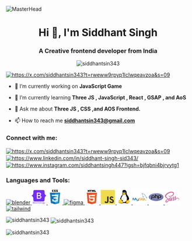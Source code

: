 ![MasterHead](https://user-images.githubusercontent.com/74038190/225813708-98b745f2-7d22-48cf-9150-083f1b00d6c9.gif)
<h1 align="center">Hi 👋, I'm Siddhant Singh</h1>
<h3 align="center">A Creative frontend developer from India</h3>
<p align="center"> <img src="https://komarev.com/ghpvc/?username=siddhantsin343&label=Profile%20views&color=0e75b6&style=flat" alt="siddhantsin343" /> </p>

<p align="left"> <a href="https://twitter.com/https://x.com/siddhantsin343?t=rweww9rpyp1lclwqeavzoa&s=09" target="blank"><img src="https://img.shields.io/twitter/follow/https://x.com/siddhantsin343?t=rweww9rpyp1lclwqeavzoa&s=09?logo=twitter&style=for-the-badge" alt="https://x.com/siddhantsin343?t=rweww9rpyp1lclwqeavzoa&s=09" /></a> </p>

- 🔭 I’m currently working on **JavaScript Game**

- 🌱 I’m currently learning **Three JS , JavaScript , React , GSAP , and AoS**

- 💬 Ask me about **Three JS , CSS ,and AOS Frontend.**

- 📫 How to reach me **siddhantsin343@gmail.com**

<h3 align="left">Connect with me:</h3>
<p align="left">
<a href="https://twitter.com/https://x.com/siddhantsin343?t=rweww9rpyp1lclwqeavzoa&s=09" target="blank"><img align="center" src="https://raw.githubusercontent.com/rahuldkjain/github-profile-readme-generator/master/src/images/icons/Social/twitter.svg" alt="https://x.com/siddhantsin343?t=rweww9rpyp1lclwqeavzoa&s=09" height="30" width="40" /></a>
<a href="https://linkedin.com/in/https://www.linkedin.com/in/siddhant-singh-sid343/" target="blank"><img align="center" src="https://raw.githubusercontent.com/rahuldkjain/github-profile-readme-generator/master/src/images/icons/Social/linked-in-alt.svg" alt="https://www.linkedin.com/in/siddhant-singh-sid343/" height="30" width="40" /></a>
<a href="https://instagram.com/https://www.instagram.com/siddhantsingh447?igsh=bjfqbni4bjrvytg1" target="blank"><img align="center" src="https://raw.githubusercontent.com/rahuldkjain/github-profile-readme-generator/master/src/images/icons/Social/instagram.svg" alt="https://www.instagram.com/siddhantsingh447?igsh=bjfqbni4bjrvytg1" height="30" width="40" /></a>
</p>

<h3 align="left">Languages and Tools:</h3>
<p align="left"> <a href="https://www.blender.org/" target="_blank" rel="noreferrer"> <img src="https://download.blender.org/branding/community/blender_community_badge_white.svg" alt="blender" width="40" height="40"/> </a> <a href="https://getbootstrap.com" target="_blank" rel="noreferrer"> <img src="https://raw.githubusercontent.com/devicons/devicon/master/icons/bootstrap/bootstrap-plain-wordmark.svg" alt="bootstrap" width="40" height="40"/> </a> <a href="https://www.w3schools.com/css/" target="_blank" rel="noreferrer"> <img src="https://raw.githubusercontent.com/devicons/devicon/master/icons/css3/css3-original-wordmark.svg" alt="css3" width="40" height="40"/> </a> <a href="https://www.figma.com/" target="_blank" rel="noreferrer"> <img src="https://www.vectorlogo.zone/logos/figma/figma-icon.svg" alt="figma" width="40" height="40"/> </a> <a href="https://www.w3.org/html/" target="_blank" rel="noreferrer"> <img src="https://raw.githubusercontent.com/devicons/devicon/master/icons/html5/html5-original-wordmark.svg" alt="html5" width="40" height="40"/> </a> <a href="https://developer.mozilla.org/en-US/docs/Web/JavaScript" target="_blank" rel="noreferrer"> <img src="https://raw.githubusercontent.com/devicons/devicon/master/icons/javascript/javascript-original.svg" alt="javascript" width="40" height="40"/> </a> <a href="https://www.linux.org/" target="_blank" rel="noreferrer"> <img src="https://raw.githubusercontent.com/devicons/devicon/master/icons/linux/linux-original.svg" alt="linux" width="40" height="40"/> </a> <a href="https://www.mysql.com/" target="_blank" rel="noreferrer"> <img src="https://raw.githubusercontent.com/devicons/devicon/master/icons/mysql/mysql-original-wordmark.svg" alt="mysql" width="40" height="40"/> </a> <a href="https://www.php.net" target="_blank" rel="noreferrer"> <img src="https://raw.githubusercontent.com/devicons/devicon/master/icons/php/php-original.svg" alt="php" width="40" height="40"/> </a> <a href="https://sass-lang.com" target="_blank" rel="noreferrer"> <img src="https://raw.githubusercontent.com/devicons/devicon/master/icons/sass/sass-original.svg" alt="sass" width="40" height="40"/> </a> <a href="https://tailwindcss.com/" target="_blank" rel="noreferrer"> <img src="https://www.vectorlogo.zone/logos/tailwindcss/tailwindcss-icon.svg" alt="tailwind" width="40" height="40"/> </a> </p>

<p><img align="left" src="https://github-readme-stats.vercel.app/api/top-langs?username=siddhantsin343&show_icons=true&locale=en&layout=compact" alt="siddhantsin343" /></p>

<p>&nbsp;<img align="center" src="https://github-readme-stats.vercel.app/api?username=siddhantsin343&show_icons=true&locale=en" alt="siddhantsin343" /></p>

<p><img align="center" src="https://github-readme-streak-stats.herokuapp.com/?user=siddhantsin343&" alt="siddhantsin343" /></p>
